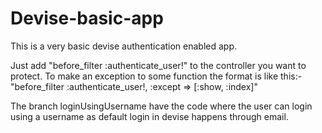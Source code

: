 Devise-basic-app
================

This is a very basic devise authentication enabled app.

Just add "before_filter :authenticate_user!" to the controller you want to protect.
To make an exception to some function the format is like this:-
"before_filter :authenticate_user!, :except => [:show, :index]"

The branch loginUsingUsername have the code where the user can login using a username as default login in devise happens through email.
